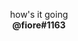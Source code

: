 <p align="center">
  how's it going
  <br>
    <strong>
      @fiore#1163
    </strong>
  </br>
</p>
